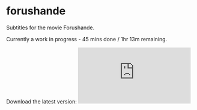 # forushande
Subtitles for the movie Forushande.

Currently a work in progress - 45 mins done / 1hr 13m remaining.

Download the latest version: ![here](https://raw.githubusercontent.com/foroushande/forushande/master/Forushande%201080p.srt)
